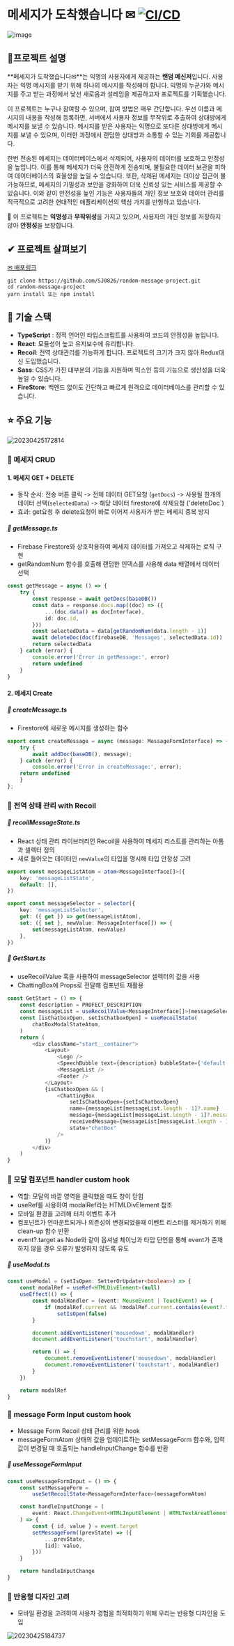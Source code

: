 # 메세지가 도착했습니다 ✉ [![CI/CD](https://github.com/SJ0826/random-message-project/actions/workflows/CICD.yml/badge.svg)](https://github.com/SJ0826/random-message-project/actions/workflows/CICD.yml)

![image](https://user-images.githubusercontent.com/56298540/230632302-d7833ce6-66de-4032-9bee-3487d860322b.png)

## 🚩프로젝트 설명

**메세지가 도착했습니다✉**는 익명의 사용자에게 제공하는 **랜덤 메신저**입니다. 사용자는 익명 메시지를 받기 위해 하나의 메시지를 작성해야 합니다. 익명의 누군가와 메시지를 주고 받는 과정에서 낯선 새로움과 설레임을 제공하고자 프로젝트를 기획했습니다.

이 프로젝트는 누구나 참여할 수 있으며, 참여 방법은 매우 간단합니다. 우선 이름과 메시지의 내용을 작성해 등록하면, 서버에서 사용자 정보를 무작위로 추출하여 상대방에게 메시지를 보낼 수 있습니다. 메시지를 받은 사용자는 익명으로 또다른 상대방에게 메시지를 보낼 수 있으며, 이러한 과정에서 랜덤한 상대방과 소통할 수 있는 기회를 제공합니다.

한번 전송된 메세지는 데이터베이스에서 삭제되어, 사용자의 데이터를 보호하고 안정성을 높입니다. 이를 통해 메세지가 더욱 안전하게 전송되며, 불필요한 데이터 보관을 피하여 데이터베이스의 효율성을 높일 수 있습니다. 또한, 삭제된 메세지는 더이상 접근이 불가능하므로, 메세지의 기밀성과 보안을 강화하여 더욱 신뢰성 있는 서비스를 제공할 수 있습니다. 이와 같이 안전성을 높인 기능은 사용자들의 개인 정보 보호와 데이터 관리를 적극적으로 고려한 현대적인 애플리케이션의 핵심 가치를 반형하고 있습니다.

📑 이 프로젝트는 **익명성**과 **무작위성**을 가지고 있으며, 사용자의 개인 정보를 저장하지 않아 **안정성**을 보장합니다.

## ✔ 프로젝트 살펴보기
[✉ 배포링크](http://random-message.s3-website.ap-northeast-2.amazonaws.com/)

```
git clone https://github.com/SJ0826/random-message-project.git
cd random-message-project
yarn install 또는 npm install
```

## 🔨 기술 스택

- **TypeScript** : 정적 언어인 타입스크립트를 사용하여 코드의 안정성을 높입니다.
- **React**: 모듈성이 높고 유지보수에 유리합니다.
- **Recoil**: 전역 상태관리를 가능하게 합니다. 프로젝트의 크기가 크지 않아 Redux대신 도입했습니다.
- **Sass**: CSS가 가진 대부분의 기능을 지원하며 믹스인 등의 기능으로 생산성을 더욱 높일 수 있습니다.
- **FireStore**: 백엔드 없이도 간단하고 빠르게 원격으로 데이터베이스를 관리할 수 있습니다.

## ⭐ 주요 기능
![20230425172814](https://user-images.githubusercontent.com/56298540/234221995-52e345c9-4a71-4a95-8b13-c05f547bdc84.gif)

### 📄 메세지 CRUD
#### 1. 메세지 GET + DELETE
* 동작 순서: 전송 버튼 클릭 -> 전체 데이터 GET요청 (`getDocs`) -> 사용될 한개의 데이터 선택(`selectedData`) -> 해당 데이터 firestore에 삭제요청 ('deleteDoc`)
* 효과: get요청 후 delete요청이 바로 이어져 사용자가 받는 메세지 중복 방지
<h5>💾 getMessage.ts</h5>

* Firebase Firestore와 상호작용하여 메세지 데이터를 가져오고 삭제하는 로직 구현
* getRandomNum 함수를 호출해 랜덤한 인덱스를 사용해 data 배열에서 데이터 선택


```ts
const getMessage = async () => {
	try {
		const response = await getDocs(baseDB())
		const data = response.docs.map((doc) => ({
			...(doc.data() as docInterface),
			id: doc.id,
		}))
		const selectedData = data[getRandomNum(data.length - 1)]
		await deleteDoc(doc(firebaseDB, 'Messages', selectedData.id))
		return selectedData
	} catch (error) {
		console.error('Error in getMessage:', error)
		return undefined
	}
}
```
#### 2. 메세지 Create

<h5>💾 createMessage.ts</h5>

*  Firestore에 새로운 메시지를 생성하는 함수

```ts
export const createMessage = async (message: MessageFormInterface) => {
	try {
		await addDoc(baseDB(), message);
	} catch (error) {
		console.error('Error in createMessage:', error);
    return undefined
	}
};
```

### 📄 전역 상태 관리 with Recoil

<h5>💾 recoilMessageState.ts</h5>

* React 상태 관리 라이브러리인 Recoil을 사용하여 메세지 리스트를 관리하는 아톰과 셀렉터 정의
* 새로 들어오는 데이터인 `newValue`의 타입을 명시해 타입 안정성 고려

```ts
export const messageListAtom = atom<MessageInterface[]>({
	key: 'messageListState',
	default: [],
})

export const messageSelector = selector({
	key: 'messageListSelector',
	get: ({ get }) => get(messageListAtom),
	set: ({ set }, newValue: MessageInterface[]) => {
		set(messageListAtom, newValue)
	},
})
```
<h5>💾 GetStart.ts</h5>

* useRecoilValue 훅을 사용하여 messageSelector 셀렉터의 값을 사용
* ChattingBox에 Props로 전달해 컴포넌트 재활용 

```ts
const GetStart = () => {
	const description = PROFECT_DESCRIPTION
	const messageList = useRecoilValue<MessageInterface[]>(messageSelector)
	const [isChatboxOpen, setIsChatboxOpen] = useRecoilState(
		chatBoxModalStateAtom,
	)
	return (
		<div className="start__container">
			<Layout>
				<Logo />
				<SpeechBubble text={description} bubbleState={'default'} />
				<MessageList />
				<Footer />
			</Layout>
			{isChatboxOpen && (
				<ChattingBox
					setIsChatboxOpen={setIsChatboxOpen}
					name={messageList[messageList.length - 1]?.name}
					message={messageList[messageList.length - 1]?.message}
					receivedMessage={messageList[messageList.length - 1]?.receivedMessage}
					state="chatBox"
				/>
			)}
		</div>
	)
}
```
### 📄 모달 컴포넌트 handler custom hook

* 역할: 모달의 바깥 영역을 클릭했을 때도 창이 닫힘
* useRef를 사용하여 modalRef라는 HTMLDivElement 참조
* 모바일 환경을 고려해 터치 이벤트 추가
* 컴포넌트가 언마운트되거나 의존성이 변경되었을때 이벤트 리스터를 제거하기 위해 clean-up 함수 반환
* event?.target as Node와 같이 옵셔널 체이닝과 타입 단언을 통해 event가 존재하지 않을 경우 오류가 발생하지 않도록 유도

<h5>💾 useModal.ts</h5>

```ts
const useModal = (setIsOpen: SetterOrUpdater<boolean>) => {
	const modalRef = useRef<HTMLDivElement>(null)
	useEffect(() => {
		const modalHandler = (event: MouseEvent | TouchEvent) => {
			if (modalRef.current && !modalRef.current.contains(event?.target as Node))
				setIsOpen(false)
		}

		document.addEventListener('mousedown', modalHandler)
		document.addEventListener('touchstart', modalHandler)

		return () => {
			document.removeEventListener('mousedown', modalHandler)
			document.removeEventListener('touchstart', modalHandler)
		}
	})

	return modalRef
}
```

### 📄 message Form Input custom hook

* Message Form Recoil 상태 관리를 위한 hook
* messageFormAtom 상태의 값을 업데이트하는 setMessageForm 함수와, 입력 값이 변경될 때 호출되는 handleInputChange 함수를 반환

<h5>💾 useMessageFormInput</h5>

```ts
const useMessageFormInput = () => {
	const setMessageForm =
		useSetRecoilState<MessageFormInterface>(messageFormAtom)

	const handleInputChange = (
		event: React.ChangeEvent<HTMLInputElement | HTMLTextAreaElement>,
	) => {
		const { id, value } = event.target
		setMessageForm((prevState) => ({
			...prevState,
			[id]: value,
		}))
	}

	return handleInputChange
}
```
### 📄 반응형 디자인 고려

* 모바일 환경을 고려하여 사용자 경험을 최적화하기 위해 우리는 반응형 디자인을 도입

![20230425184737](https://user-images.githubusercontent.com/56298540/234241029-8dc6ddc4-2679-489e-bd4c-d32f0ddefe1e.gif)
